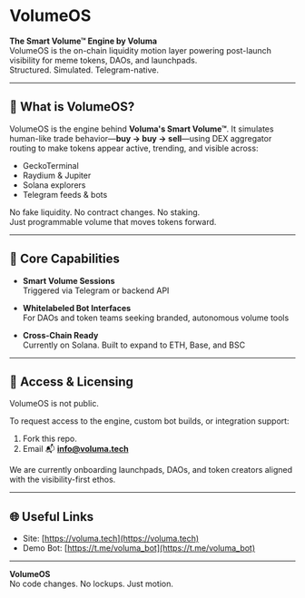 # VolumeOS

**The Smart Volume™ Engine by Voluma**  
VolumeOS is the on-chain liquidity motion layer powering post-launch visibility for meme tokens, DAOs, and launchpads.  
Structured. Simulated. Telegram-native.

---

## 🧠 What is VolumeOS?

VolumeOS is the engine behind **Voluma's Smart Volume™**. It simulates human-like trade behavior—**buy → buy → sell**—using DEX aggregator routing to make tokens appear active, trending, and visible across:

- GeckoTerminal
- Raydium & Jupiter
- Solana explorers
- Telegram feeds & bots

No fake liquidity. No contract changes. No staking.  
Just programmable volume that moves tokens forward.

---

## 🔧 Core Capabilities

- **Smart Volume Sessions**  
  Triggered via Telegram or backend API

- **Whitelabeled Bot Interfaces**  
  For DAOs and token teams seeking branded, autonomous volume tools

- **Cross-Chain Ready**  
  Currently on Solana. Built to expand to ETH, Base, and BSC

---

## 🔐 Access & Licensing

VolumeOS is not public.

To request access to the engine, custom bot builds, or integration support:

1. Fork this repo.
2. Email 📬 **info@voluma.tech**

We are currently onboarding launchpads, DAOs, and token creators aligned with the visibility-first ethos.

---

## 🌐 Useful Links

- Site: [https://voluma.tech](https://voluma.tech)  
- Demo Bot: [https://t.me/voluma_bot](https://t.me/voluma_bot)

---

**VolumeOS**  
No code changes. No lockups. Just motion.
